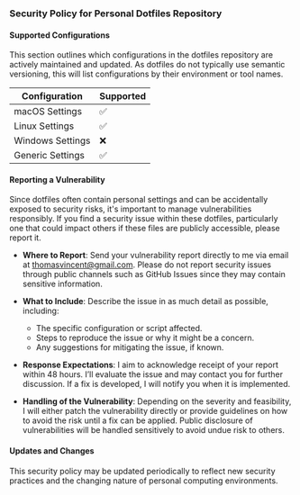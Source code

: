 ### Security Policy for Personal Dotfiles Repository

#### Supported Configurations

This section outlines which configurations in the dotfiles repository are actively maintained and updated. As dotfiles do not typically use semantic versioning, this will list configurations by their environment or tool names.

| Configuration | Supported              |
| ------------- | ---------------------- |
| macOS Settings | :white_check_mark:    |
| Linux Settings | :white_check_mark:    |
| Windows Settings | :x:                  |
| Generic Settings | :white_check_mark:   |

#### Reporting a Vulnerability

Since dotfiles often contain personal settings and can be accidentally exposed to security risks, it's important to manage vulnerabilities responsibly. If you find a security issue within these dotfiles, particularly one that could impact others if these files are publicly accessible, please report it.

- **Where to Report**: Send your vulnerability report directly to me via email at [thomasvincent@gmail.com](mailto:thomasvincent@gmail.com). Please do not report security issues through public channels such as GitHub Issues since they may contain sensitive information.

- **What to Include**: Describe the issue in as much detail as possible, including:
  - The specific configuration or script affected.
  - Steps to reproduce the issue or why it might be a concern.
  - Any suggestions for mitigating the issue, if known.

- **Response Expectations**: I aim to acknowledge receipt of your report within 48 hours. I’ll evaluate the issue and may contact you for further discussion. If a fix is developed, I will notify you when it is implemented.

- **Handling of the Vulnerability**: Depending on the severity and feasibility, I will either patch the vulnerability directly or provide guidelines on how to avoid the risk until a fix can be applied. Public disclosure of vulnerabilities will be handled sensitively to avoid undue risk to others.

#### Updates and Changes

This security policy may be updated periodically to reflect new security practices and the changing nature of personal computing environments.
